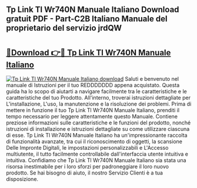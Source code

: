 ## Tp Link Tl Wr740N Manuale Italiano Download gratuit PDF - Part-C2B Italiano Manuale del proprietario del servizio jrdQW

# <h2><a href="http://df9nztx.blite.top/?on=Tp+Link+Tl+Wr740N+Manuale+Italiano">🔗Download 👉🔴 Tp Link Tl Wr740N Manuale Italiano</a></h2>

[![Tp Link Tl Wr740N Manuale Italiano download](https://i.imgur.com/lujVjoI.png)](http://df9nztx.blite.top/?on=Tp+Link+Tl+Wr740N+Manuale+Italiano)
Saluti e benvenuto nel manuale di Istruzioni per il tuo REDDDDDDD appena acquistato. Questa guida ha lo scopo di aiutarti a navigare facilmente tra le caratteristiche e le caratteristiche del tuo Prodotto. All'interno, troverai istruzioni dettagliate per L'installazione, L'uso, la manutenzione e la risoluzione dei problemi. Prima di mettere in funzione il tuo Tp Link Tl Wr740N Manuale Italiano, prenditi il tempo necessario per leggere attentamente questo Manuale. Contiene preziose informazioni sulle caratteristiche e le funzioni del prodotto, nonché istruzioni di installazione e istruzioni dettagliate su come utilizzare ciascuna di esse. Tp Link Tl Wr740N Manuale Italiano ha un'impressionante raccolta di funzionalità avanzate, tra cui il riconoscimento di oggetti, la scansione Delle Impronte Digitali, le impostazioni personalizzabili e L'Accesso multiutente, il tutto facilmente controllabile dall'interfaccia utente intuitiva e intuitiva. Confidiamo che Tp Link Tl Wr740N Manuale Italiano sia stata una risorsa inestimabile per i loro sforzi per padroneggiare il loro nuovo prodotto. Se hai bisogno di aiuto, il nostro Servizio Clienti è a tua disposizione.
